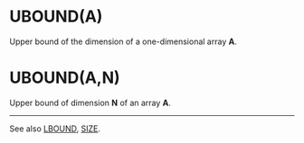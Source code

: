# UBOUND(A)

Upper bound of the dimension of a one-dimensional array **A**.

# UBOUND(A,N)

Upper bound of dimension **N** of an array **A**.

----

See also [LBOUND](man_fn-lbound.md), [SIZE](man_fn-size.md).
